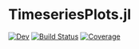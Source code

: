 # TimeseriesPlots.jl

[![Dev](https://img.shields.io/badge/docs-dev-blue.svg)](https://brendanjohnharris.github.io/TimeseriesPlots.jl/dev/)
[![Build Status](https://github.com/brendanjohnharris/TimeseriesPlots.jl/actions/workflows/CI.yml/badge.svg?branch=main)](https://github.com/brendanjohnharris/TimeseriesPlots.jl/actions/workflows/CI.yml?query=branch%3Amain)
[![Coverage](https://codecov.io/gh/brendanjohnharris/TimeseriesPlots.jl/branch/main/graph/badge.svg)](https://codecov.io/gh/brendanjohnharris/TimeseriesPlots.jl)

